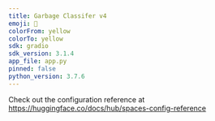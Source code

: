 ```yaml
---
title: Garbage Classifer v4
emoji: 🐠
colorFrom: yellow
colorTo: yellow
sdk: gradio
sdk_version: 3.1.4
app_file: app.py
pinned: false
python_version: 3.7.6
---
```


Check out the configuration reference at https://huggingface.co/docs/hub/spaces-config-reference
